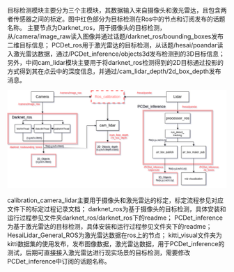 目标检测模块主要分为三个主模块，其数据输入来自摄像头和激光雷达，且包含两者传感器之间的标定。图中红色部分为目标检测在Ros中的节点和订阅发布的话题名称。
主要节点为Darknet_ros，用于摄像头的目标检测，从/camera/image_raw读入图像并通过话题/darknet_ros/bounding_boxes发布二维目标信息；
PCDet_ros用于激光雷达的目标检测，从话题/hesai/poandar读入激光雷达数据，通过/PCDet_inference/objects3d发布检测到的3D目标信息；
另外，中间cam_lidar模块主要用于将darknet_ros检测得到的2D目标通过投影的方式得到其在点云中的深度信息，并通过/cam_lidar_depth/2d_box_depth发布消息。

![image](kuagntu.png)

calibration_camera_lidar主要用于摄像头和激光雷达的标定，标定流程参见对应文件下的标定过程记录文档；
darknet_ros为基于摄像头的目标检测，具体安装和运行过程参见文件夹darknet_ros/darknet_ros下的readme；
PCDet_inference为基于激光雷达的目标检测，具体安装和运行过程参见文件夹下的readme；
HesaiLidar_General_ROS为激光雷达数据在ros上的节点；
kitti_visual文件夹为kitti数据集的使用发布，发布图像数据，激光雷达数据，用于PCDet_inference的测试，后期可直接接入激光雷达进行现实场景的目标检测，需要修改PCDet_inference中订阅的话题名称。
